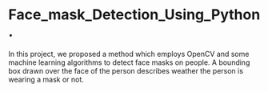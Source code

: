# Face_mask_Detection_Using_Python.
In this project, we proposed a method which employs OpenCV and some machine learning algorithms to detect face masks on people. A bounding box drawn over the face of the person describes weather the person is wearing a mask or not. 
